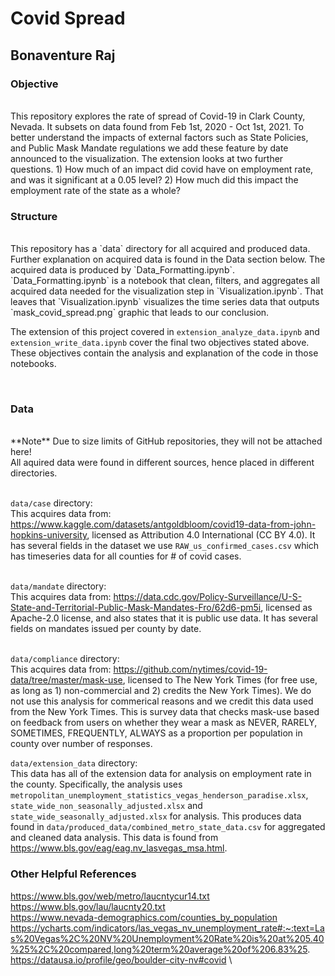 <h1>Covid Spread</h1>
<h2>Bonaventure Raj</h2>

<h3>Objective</h3>
<br/>
This repository explores the rate of spread of Covid-19 in Clark County, Nevada. It subsets on data found from Feb 1st, 2020 - Oct 1st, 2021. To better understand the impacts of external factors such as State Policies, and Public Mask Mandate regulations we add these feature by date announced to the visualization. The extension looks at two further questions. 1) How much of an impact did covid have on employment rate, and was it significant at a 0.05 level? 2) How much did this impact the employment rate of the state as a whole?

<br/>
<h3>Structure</h3>
<br/>
This repository has a `data` directory for all acquired and produced data. Further explanation on acquired data is found in the Data section below. The acquired data is produced by `Data_Formatting.ipynb`. `Data_Formatting.ipynb` is a notebook that clean, filters, and aggregates all acquired data needed for the visualization step in `Visualization.ipynb`. That leaves that `Visualization.ipynb` visualizes the time series data that outputs `mask_covid_spread.png` graphic that leads to our conclusion.

The extension of this project covered in `extension_analyze_data.ipynb` and `extension_write_data.ipynb` cover the final two objectives stated above. These objectives contain the analysis and explanation of the code in those notebooks.

<br/>
<h3>Data</h3>
<br/>
**Note** Due to size limits of GitHub repositories, they will not be attached here!
<br/>
All aquired data were found in different sources, hence placed in different directories.
<br/><br/>

`data/case` directory:
<br/>
This acquires data from: https://www.kaggle.com/datasets/antgoldbloom/covid19-data-from-john-hopkins-university, licensed as Attribution 4.0 International (CC BY 4.0). It has several fields in the dataset we use `RAW_us_confirmed_cases.csv` which has timeseries data for all counties for # of covid cases.
<br/><br/>

`data/mandate` directory:
<br/>
This acquires data from: https://data.cdc.gov/Policy-Surveillance/U-S-State-and-Territorial-Public-Mask-Mandates-Fro/62d6-pm5i, licensed as  Apache-2.0 license, and also states that it is public use data. It has several fields on mandates issued per county by date.
<br/><br/>

`data/compliance` directory:
<br/>
This acquires data from: https://github.com/nytimes/covid-19-data/tree/master/mask-use, licensed to The New York Times (for free use, as long as 1) non-commercial and 2) credits the New York Times). We do not use this analysis for commerical reasons and we credit this data used from the New York Times. This is survey data that checks mask-use based on feedback from users on whether they wear a mask as NEVER, RARELY, SOMETIMES, FREQUENTLY, ALWAYS as a proportion per population in county over number of responses.

`data/extension_data` directory:
<br/>
This data has all of the extension data for analysis on employment rate in the county. Specifically, the analysis uses `metropolitan_unemployment_statistics_vegas_henderson_paradise.xlsx`, `state_wide_non_seasonally_adjusted.xlsx` and `state_wide_seasonally_adjusted.xlsx`
for analysis. This produces data found in `data/produced_data/combined_metro_state_data.csv` for aggregated and cleaned data analysis. This data is found from https://www.bls.gov/eag/eag.nv_lasvegas_msa.html.

<h3>Other Helpful References</h3>

https://www.bls.gov/web/metro/laucntycur14.txt \
https://www.bls.gov/lau/laucnty20.txt \
https://www.nevada-demographics.com/counties_by_population \
https://ycharts.com/indicators/las_vegas_nv_unemployment_rate#:~:text=Las%20Vegas%2C%20NV%20Unemployment%20Rate%20is%20at%205.40%25%2C%20compared,long%20term%20average%20of%206.83%25. \
https://datausa.io/profile/geo/boulder-city-nv#covid \
